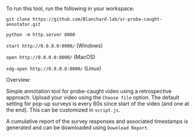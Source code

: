 To run this tool, run the following in your workspace:

`git clone https://github.com/Blanchard-lab/sr-probe-caught-annotator.git`

`python -m http.server 8000`

`start http://0.0.0.0:8000/` (Windows)

`open http://0.0.0.0:8000/` (MacOS)

`xdg-open http://0.0.0.0:8000/` (Linux)

Overview:

Simple annotation tool for probe-caught video using a retrospective approach. Upload your video using the `Choose file` option. 
The default setting for pop-up surveys is every 60s since start of the video (and one at the end). This can be customized in `script.js`.

A cumulative report of the survey responses and associated timestamps is generated and can be downloaded using `Download Report`.

